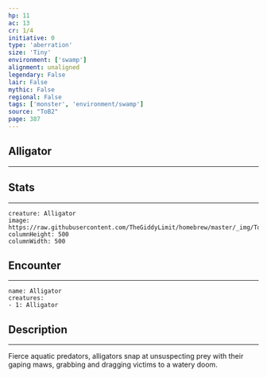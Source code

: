 ```yaml
---
hp: 11
ac: 13
cr: 1/4
initiative: 0
type: 'aberration'    
size: 'Tiny'
environment: ['swamp']
alignment: unaligned
legendary: False
lair: False
mythic: False
regional: False
tags: ['monster', 'environment/swamp']
source: "ToB2"
page: 387
---
```


## Alligator
---



## Stats
---

```statblock
creature: Alligator
image: https://raw.githubusercontent.com/TheGiddyLimit/homebrew/master/_img/ToB2/creature/token/Alligator%20%28Token%29.png
columnHeight: 500
columnWidth: 500
```

## Encounter
---

```encounter-table
name: Alligator
creatures:
- 1: Alligator
```

## Description
---
Fierce aquatic predators, alligators snap at unsuspecting prey with their gaping maws, grabbing and dragging victims to a watery doom.





